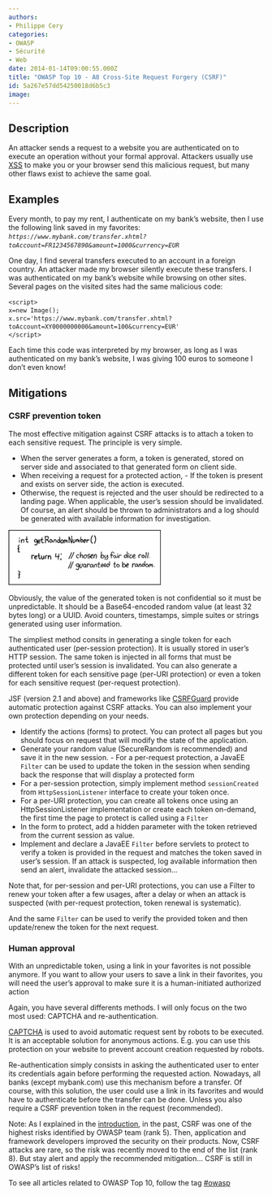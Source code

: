 ```yaml
---
authors:
- Philippe Cery
categories:
- OWASP
- Sécurité
- Web
date: 2014-01-14T09:00:55.000Z
title: "OWASP Top 10 - A8 Cross-Site Request Forgery (CSRF)"
id: 5a267e57dd54250018d6b5c3
image: 
---
```


## Description

An attacker sends a request to a website you are authenticated on to execute an operation without your formal approval.
 Attackers usually use [XSS](http://blog.ippon.fr/2013/10/28/owasp-top-10-a3/ "A3 Cross-Site Scripting (XSS)") to make you or your browser send this malicious request, but many other flaws exist to achieve the same goal.

## Examples

Every month, to pay my rent, I authenticate on my bank’s website, then I use the following link saved in my favorites:
*`https://www.mybank.com/transfer.xhtml?toAccount=FR1234567890&amount=1000&currency=EUR`*

One day, I find several transfers executed to an account in a foreign country.
 An attacker made my browser silently execute these transfers. I was authenticated on my bank’s website while browsing on other sites. Several pages on the visited sites had the same malicious code:
```language-html
<script>
x=new Image();
x.src='https://www.mybank.com/transfer.xhtml?toAccount=XY0000000000&amount=100&currency=EUR'
</script>
```

 Each time this code was interpreted by my browser, as long as I was authenticated on my bank’s website, I was giving 100 euros to someone I don’t even know!

## Mitigations

### CSRF prevention token

The most effective mitigation against CSRF attacks is to attach a token to each sensitive request. The principle is very simple.

- When the server generates a form, a token is generated, stored on server side and associated to that generated form on client side.
- When receiving a request for a protected action, - If the token is present and exists on server side, the action is executed.
- Otherwise, the request is rejected and the user should be redirected to a landing page. When applicable, the user’s session should be invalidated. Of course, an alert should be thrown to administrators and a log should be generated with available information for investigation.

![source: xkcd.com](https://raw.githubusercontent.com/ippontech/blog-usa/master/images/2016/12/random_number-300x108.png)

Obviously, the value of the generated token is not confidential so it must be unpredictable. It should be a Base64-encoded random value (at least 32 bytes long) or a UUID. Avoid counters, timestamps, simple suites or strings generated using user information.

The simpliest method consits in generating a single token for each authenticated user (per-session protection). It is usually stored in user’s HTTP session. The same token is injected in all forms that must be protected until user’s session is invalidated. You can also generate a different token for each sensitive page (per-URI protection) or even a token for each sensitive request (per-request protection).

JSF (version 2.1 and above) and frameworks like [CSRFGuard](https://www.owasp.org/index.php/Category:OWASP_CSRFGuard_Project "CSRFGuard") provide automatic protection against CSRF attacks.
 You can also implement your own protection depending on your needs.

- Identify the actions (forms) to protect. You can protect all pages but you should focus on request that will modify the state of the application.
- Generate your random value (SecureRandom is recommended) and save it in the new session. - For a per-request protection, a JavaEE `Filter` can be used to update the token in the session when sending back the response that will display a protected form
- For a per-session protection, simply implement method `sessionCreated` from `HttpSessionListener` interface to create your token once.
- For a per-URI protection, you can create all tokens once using an HttpSessionListener implementation or create each token on-demand, the first time the page to protect is called using a `Filter`
- In the form to protect, add a hidden parameter with the token retrieved from the current session as value.
- Implement and declare a JavaEE `Filter` before servlets to protect to verify a token is provided in the request and matches the token saved in user’s session. If an attack is suspected, log available information then send an alert, invalidate the attacked session…

Note that, for per-session and per-URI protections, you can use a Filter to renew your token after a few usages, after a delay or when an attack is suspected (with per-request protection, token renewal is systematic).

And the same `Filter` can be used to verify the provided token and then update/renew the token for the next request.

### Human approval

With an unpredictable token, using a link in your favorites is not possible anymore. If you want to allow your users to save a link in their favorites, you will need the user’s approval to make sure it is a human-initiated authorized action

Again, you have several differents methods. I will only focus on the two most used: CAPTCHA and re-authentication.

[CAPTCHA](http://en.wikipedia.org/wiki/CAPTCHA "CAPTCHA (Wikipedia)") is used to avoid automatic request sent by robots to be executed. It is an acceptable solution for anonymous actions.
 E.g. you can use this protection on your website to prevent account creation requested by robots.

Re-authentication simply consists in asking the authenticated user to enter its credentials again before performing the requested action. Nowadays, all banks (except mybank.com) use this mechanism before a transfer. Of course, with this solution, the user could use a link in its favorites and would have to authenticate before the transfer can be done. Unless you also require a CSRF prevention token in the request (recommended).

Note: As I explained in the [introduction](https://blog.ippon.tech/owasp-top-10-introduction/ "OWASP Top 10 - Introduction"), in the past, CSRF was one of the highest risks identified by OWASP team (rank 5). Then, application and framework developers improved the security on their products. Now, CSRF attacks are rare, so the risk was recently moved to the end of the list (rank 8). But stay alert and apply the recommended mitigation… CSRF is still in OWASP’s list of risks!

To see all articles related to OWASP Top 10, follow the tag [#owasp](https://blog.ippon.tech/tag/owasp/ "OWASP Top 10")
